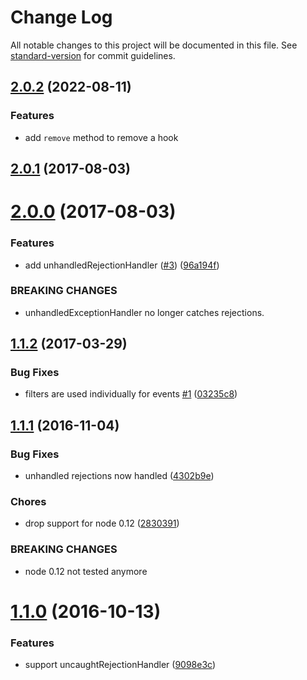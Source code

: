 # Change Log

All notable changes to this project will be documented in this file. See [standard-version](https://github.com/conventional-changelog/standard-version) for commit guidelines.

<a name="2.0.2"></a>
## [2.0.2](https://github.com/dreamerblue/async-exit-hook/releases/tag/2.0.2) (2022-08-11)

### Features

* add `remove` method to remove a hook

<a name="2.0.1"></a>
## [2.0.1](https://github.com/tapppi/async-exit-hook/compare/v2.0.0...v2.0.1) (2017-08-03)



<a name="2.0.0"></a>
# [2.0.0](https://github.com/tapppi/async-exit-hook/compare/v1.1.2...v2.0.0) (2017-08-03)


### Features

* add unhandledRejectionHandler ([#3](https://github.com/tapppi/async-exit-hook/issues/3)) ([96a194f](https://github.com/tapppi/async-exit-hook/commit/96a194f))


### BREAKING CHANGES

* unhandledExceptionHandler no longer
catches rejections.



<a name="1.1.2"></a>
## [1.1.2](https://github.com/tapppi/async-exit-hook/compare/v1.1.1...v1.1.2) (2017-03-29)


### Bug Fixes

* filters are used individually for events [#1](https://github.com/tapppi/async-exit-hook/issues/1) ([03235c8](https://github.com/tapppi/async-exit-hook/commit/03235c8))



<a name="1.1.1"></a>
## [1.1.1](https://github.com/tapppi/async-exit-hook/compare/v1.1.0...v1.1.1) (2016-11-04)


### Bug Fixes

* unhandled rejections now handled ([4302b9e](https://github.com/tapppi/async-exit-hook/commit/4302b9e))


### Chores

* drop support for node 0.12 ([2830391](https://github.com/tapppi/async-exit-hook/commit/2830391))


### BREAKING CHANGES

* node 0.12 not tested anymore



<a name="1.1.0"></a>
# [1.1.0](https://github.com/tapppi/async-exit-hook/compare/v1.0.0...v1.1.0) (2016-10-13)


### Features

* support uncaughtRejectionHandler ([9098e3c](https://github.com/tapppi/async-exit-hook/commit/9098e3c))
